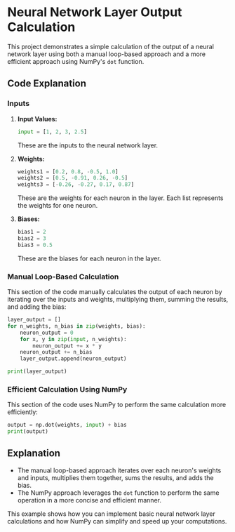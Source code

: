 # Neural Network Layer Output Calculation

This project demonstrates a simple calculation of the output of a neural network layer using both a manual loop-based approach and a more efficient approach using NumPy's `dot` function.

## Code Explanation

### Inputs

1. **Input Values:**

   ```python
   input = [1, 2, 3, 2.5]
   ```

   These are the inputs to the neural network layer.

2. **Weights:**

   ```python
   weights1 = [0.2, 0.8, -0.5, 1.0]
   weights2 = [0.5, -0.91, 0.26, -0.5]
   weights3 = [-0.26, -0.27, 0.17, 0.87]
   ```

   These are the weights for each neuron in the layer. Each list represents the weights for one neuron.

3. **Biases:**

   ```python
   bias1 = 2
   bias2 = 3
   bias3 = 0.5
   ```

   These are the biases for each neuron in the layer.

### Manual Loop-Based Calculation

This section of the code manually calculates the output of each neuron by iterating over the inputs and weights, multiplying them, summing the results, and adding the bias:

```python
layer_output = []
for n_weights, n_bias in zip(weights, bias):
    neuron_output = 0
    for x, y in zip(input, n_weights):
        neuron_output += x * y
    neuron_output += n_bias
    layer_output.append(neuron_output)

print(layer_output)
```

### Efficient Calculation Using NumPy

This section of the code uses NumPy to perform the same calculation more efficiently:

```python
output = np.dot(weights, input) + bias
print(output)
```

## Explanation

- The manual loop-based approach iterates over each neuron's weights and inputs, multiplies them together, sums the results, and adds the bias.
- The NumPy approach leverages the `dot` function to perform the same operation in a more concise and efficient manner.

This example shows how you can implement basic neural network layer calculations and how NumPy can simplify and speed up your computations.

